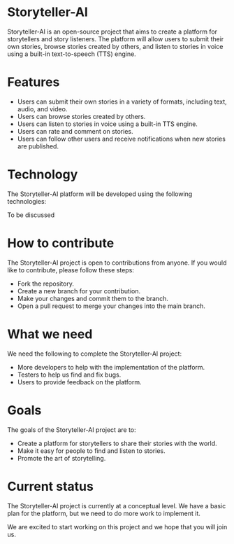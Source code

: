 # Storyteller-AI

Storyteller-AI is an open-source project that aims to create a platform for storytellers and story listeners. The platform will allow users to submit their own stories, browse stories created by others, and listen to stories in voice using a built-in text-to-speech (TTS) engine.

# Features

* Users can submit their own stories in a variety of formats, including text, audio, and video.
* Users can browse stories created by others.
* Users can listen to stories in voice using a built-in TTS engine.
* Users can rate and comment on stories.
* Users can follow other users and receive notifications when new stories are published.

# Technology

 The Storyteller-AI platform will be developed using the following technologies:

To be discussed

# How to contribute
The Storyteller-AI project is open to contributions from anyone. If you would like to contribute, please follow these steps:

* Fork the repository.
* Create a new branch for your contribution.
* Make your changes and commit them to the branch.
* Open a pull request to merge your changes into the main branch.

# What we need

We need the following to complete the Storyteller-AI project:

* More developers to help with the implementation of the platform.
* Testers to help us find and fix bugs.
* Users to provide feedback on the platform.

# Goals
 The goals of the Storyteller-AI project are to:

* Create a platform for storytellers to share their stories with the world.
* Make it easy for people to find and listen to stories.
* Promote the art of storytelling.

# Current status
The Storyteller-AI project is currently at a conceptual level. We have a basic plan for the platform, but we need to do more work to implement it.

We are excited to start working on this project and we hope that you will join us.
